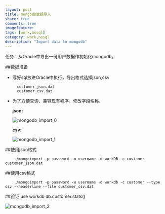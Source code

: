 ```yaml
---
layout: post
title: mongodb数据导入
share: true
comments: true
imagefeature:
tags: [work,nosql]
category: work,nosql
description: "Import data to mongodb"
---
```


任务：从Oracle中导出一份用户数据作初始化mongodb。

<!--more-->

##数据准备

* 写好sql放进Oracle中执行，导出格式选择json,csv
		
		customer_json.dat
		customer_csv.dat
		
* 为了方便查询、兼容现有程序，修改字段名称.

	**json:**

	![][1]

	**csv:**

	![][2]
	
##使用json格式

		./mongoimport -p password -u username -d workDB -c customer  customer_json.dat
		
##使用csv格式
	
		./mongoimport -p password -u username -d workdb -c customer --type csv --headerline --file customer_csv.dat 
	
##验证
	use workdb
	db.customer.stats()
	
![][3]

[1]: http://jeffreywei.github.io/assets/posts/2015-05/mongodb_import_0.png "mongodb_import_0"

[2]: http://jeffreywei.github.io/assets/posts/2015-05/mongodb_import_1.png "mongodb_import_1"
	
[3]: http://jeffreywei.github.io/assets/posts/2015-05/mongodb_import_1.png "mongodb_import_2"







